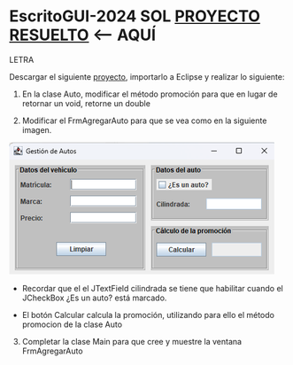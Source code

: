 # EscritoGUI-2024 SOL    [PROYECTO RESUELTO](https://github.com/ESCRITOS-PROGRAMACION2/EscritoGUI-2024SOL/blob/main/AgregarAutoConTextAreaHECHO.zip) <-- AQUÍ
LETRA 

Descargar el siguiente  [proyecto](https://github.com/ESCRITOS-PROGRAMACION2/EscritoGUI-2024/blob/main/EscritoGUI-2024.zip), importarlo a Eclipse y realizar lo siguiente: 

1) En la clase Auto, modificar el método promoción para que en lugar de retornar un void, retorne un double

2) Modificar el FrmAgregarAuto para que se vea como en la siguiente imagen.
   
![Imagen 1](https://github.com/ESCRITOS-PROGRAMACION2/EscritoGUI-2024/blob/main/Figura1.png)

   - Recordar que el el JTextField cilindrada se tiene que habilitar cuando el JCheckBox ¿Es un auto? está marcado.

   - El botón Calcular calcula la promoción, utilizando para ello el método promocion de la clase Auto

3) Completar la clase Main para que cree y muestre la ventana FrmAgregarAuto

 
